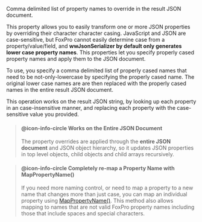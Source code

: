 ﻿Comma delimited list of property names to override in the result JSON document. 

This property allows you to easily transform one or more JSON properties by overriding their character character casing. JavaScript and JSON are case-sensitive, but FoxPro cannot easily determine case from a property/value/field, and **wwJsonSerializer by default only generates lower case property names**. This properties let you specify properly cased property names and apply them to the JSON document.

To use, you specify a comma delimited list of properly cased names that need to be not-only-lowercase by specifying the properly cased name. The original lower case names are are then replaced with the properly cased names in the entire result JSON document. 

This operation works on the result JSON string, by looking up each property in an case-insensitive manner, and replacing each property with the case-sensitive value you provided.

> #### @icon-info-circle Works on the Entire JSON Document
> The property overrides are applied through the **entire JSON document** and JSON object hierarchy, so it updates JSON properties in top level objects, child objects and child arrays recursively.

> #### @icon-info-circle Completely re-map a Property Name with MapPropertyName()
> If you need more naming control, or need to map a property to a new name that changes more than just case, you can map an individual property using [MapPropertyName()](VFPS://Topic/_67X0KWDFD). This method also allows mapping to names that are not valid FoxPro property names including those that include spaces and special characters.